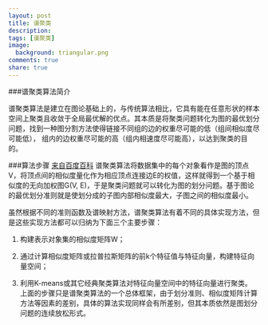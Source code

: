 ```yaml
---
layout: post
title: 谱聚类
description: 
tags: [谱聚类]
image:
  background: triangular.png
comments: true
share: true
---
```


###谱聚类算法简介

谱聚类算法是建立在图论基础上的，与传统算法相比，它具有能在任意形状的样本空间上聚类且收敛于全局最优解的优点。其本质是将聚类问题转化为图的最优划分问题，找到一种图分割方法使得链接不同组的边的权重尽可能的低（组间相似度尽可能低）， 组内的边权重尽可能的高（组内相速度尽可能高），以达到聚类的目的。

###算法步骤
[来自百度百科](http://baike.baidu.com/view/3469254.htm)
谱聚类算法将数据集中的每个对象看作是图的顶点V，将顶点间的相似度量化作为相应顶点连接边E的权值，这样就得到一个基于相似度的无向加权图G(V, E)，于是聚类问题就可以转化为图的划分问题。基于图论的最优划分准则就是使划分成的子图内部相似度最大，子图之间的相似度最小。

虽然根据不同的准则函数及谱映射方法，谱聚类算法有着不同的具体实现方法，但是这些实现方法都可以归纳为下面三个主要步骤：

1) 构建表示对象集的相似度矩阵W；

2) 通过计算相似度矩阵或拉普拉斯矩阵的前k个特征值与特征向量，构建特征向量空间；

3) 利用K-means或其它经典聚类算法对特征向量空间中的特征向量进行聚类。
上面的步骤只是谱聚类算法的一个总体框架，由于划分准则、相似度矩阵计算方法等因素的差别，具体的算法实现同样会有所差别，但其本质依然是图划分问题的连续放松形式。